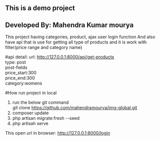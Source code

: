 ## This is a demo project
## Developed By: Mahendra Kumar mourya
This project having categories, product, ajax user login function
And also have api that is use for getting all type of products and it is work with filter(price range and category name)

#api detail:
url:    http://127.0.0.1:8000/api/get-products <br>
type:   post<br>
post-fields<br>
        price_start:300<br>
        price_end:300<br>
        category:womens<br>

#How run project in local
1. run the below git command<br>
   git clone https://github.com/mahendramourya/img-global.git
2. composer update
3. php artisan migrate:fresh --seed
4. php artisah serve

This open url in browser:
http://127.0.0.1:8000/login


       
